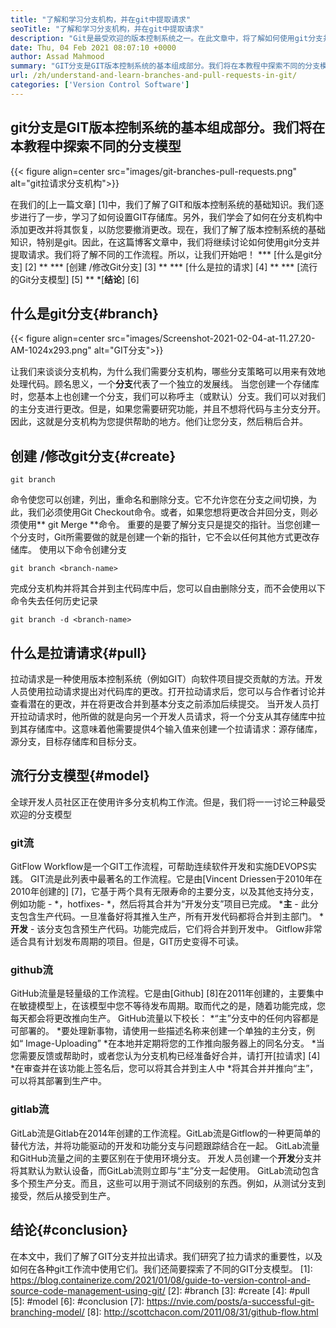 ```yaml
---
title: "了解和学习分支机构，并在git中提取请求" 
seoTitle: "了解和学习分支机构，并在git中提取请求" 
description: "Git是最受欢迎的版本控制系统之一。在此文章中，将了解如何使用git分支并拉出请求。" 
date: Thu, 04 Feb 2021 08:07:10 +0000
author: Assad Mahmood
summary: "GIT分支是GIT版本控制系统的基本组成部分。我们将在本教程中探索不同的分支模型" 
url: /zh/understand-and-learn-branches-and-pull-requests-in-git/
categories: ['Version Control Software']
---
```


## git分支是GIT版本控制系统的基本组成部分。我们将在本教程中探索不同的分支模型

{{< figure align=center src="images/git-branches-pull-requests.png" alt="git拉请求分支机构">}}

在我们的[上一篇文章] [1]中，我们了解了GIT和版本控制系统的基础知识。我们逐步进行了一步，学习了如何设置GIT存储库。另外，我们学会了如何在分支机构中添加更改并将其恢复，以防您要撤消更改。现在，我们了解了版本控制系统的基础知识，特别是git。因此，在这篇博客文章中，我们将继续讨论如何使用git分支并提取请求。我们将了解不同的工作流程。所以，让我们开始吧！
  *** [什么是git分支] [2] **
  *** [创建 /修改Git分支] [3] **
  *** [什么是拉的请求] [4] **
  *** [流行的Git分支模型] [5] **
  *[**结论**] [6]

## 什么是git分支{#branch}

{{< figure align=center src="images/Screenshot-2021-02-04-at-11.27.20-AM-1024x293.png" alt="GIT分支">}}

让我们来谈谈分支机构，为什么我们需要分支机构，哪些分支策略可以用来有效地处理代码。顾名思义，一个**分支**代表了一个独立的发展线。
当您创建一个存储库时，您基本上也创建一个分支，我们可以称呼主（或默认）分支。我们可以对我们的主分支进行更改。但是，如果您需要研究功能，并且不想将代码与主分支分开。因此，这就是分支机构为您提供帮助的地方。他们让您分支，然后稍后合并。

## 创建 /修改git分支{#create}
```
git branch
```
命令使您可以创建，列出，重命名和删除分支。它不允许您在分支之间切换，为此，我们必须使用Git Checkout命令。或者，如果您想将更改合并回分支，则必须使用** git Merge **命令。
重要的是要了解分支只是提交的指针。当您创建一个分支时，Git所需要做的就是创建一个新的指针，它不会以任何其他方式更改存储库。
使用以下命令创建分支
```
git branch <branch-name>
```
完成分支机构并将其合并到主代码库中后，您可以自由删除分支，而不会使用以下命令失去任何历史记录
```
git branch -d <branch-name>
```

## 什么是拉请请求{#pull}
拉动请求是一种使用版本控制系统（例如GIT）向软件项目提交贡献的方法。开发人员使用拉动请求提出对代码库的更改。打开拉动请求后，您可以与合作者讨论并查看潜在的更改，并在将更改合并到基本分支之前添加后续提交。
当开发人员打开拉动请求时，他所做的就是向另一个开发人员请求，将一个分支从其存储库中拉到其存储库中。这意味着他需要提供4个输入值来创建一个拉请请求：源存储库，源分支，目标存储库和目标分支。

## 流行分支模型{#model}
全球开发人员社区正在使用许多分支机构工作流。但是，我们将一一讨论三种最受欢迎​​的分支模型

### git流
GitFlow Workflow是一个GIT工作流程，可帮助连续软件开发和实施DEVOPS实践。 GIT流是此列表中最著名的工作流程。它是由[Vincent Driessen于2010年在2010年创建的] [7]，它基于两个具有无限寿命的主要分支，以及其他支持分支，例如功能 -  \*，hotfixes- \*，然后将其合并为“开发分支”项目已完成。
  ***主**  - 此分支包含生产代码。一旦准备好将其推入生产，所有开发代码都将合并到主部门。
  ***开发**  - 该分支包含预生产代码。功能完成后，它们将合并到开发中。
Gitflow非常适合具有计划发布周期的项目。但是，GIT历史变得不可读。

### github流
GitHub流量是轻量级的工作流程。它是由[Github] [8]在2011年创建的，主要集中在敏捷模型上，在该模型中您不等待发布周期。取而代之的是，随着功能完成，您每天都会将更改推向生产。
GitHub流量以下校长：
  *“主”分支中的任何内容都是可部署的。
  *要处理新事物，请使用一些描述名称来创建一个单独的主分支，例如“ Image-Uploading”
  *在本地并定期将您的工作推向服务器上的同名分支。
  *当您需要反馈或帮助时，或者您认为分支机构已经准备好合并，请打开[拉请求] [4]
  *在审查并在该功能上签名后，您可以将其合并到主人中
  *将其合并并推向“主”，可以将其部署到生产中。

### gitlab流
GitLab流是Gitlab在2014年创建的工作流程。GitLab流是Gitflow的一种更简单的替代方法，并将功能驱动的开发和功能分支与问题跟踪结合在一起。 GitLab流量和GitHub流量之间的主要区别在于使用环境分支。
开发人员创建一个**开发**分支并将其默认为默认设备，而GitLab流则立即与“主”分支一起使用。 GitLab流动包含多个预生产分支。而且，这些可以用于测试不同级别的东西。例如，从测试分支到接受，然后从接受到生产。

## 结论{#conclusion}
在本文中，我们了解了GIT分支并拉出请求。我们研究了拉力请求的重要性，以及如何在各种git工作流中使用它们。我们还简要探索了不同的GIT分支模型。
[1]: https://blog.containerize.com/2021/01/08/guide-to-version-control-and-source-code-management-using-git/
[2]: #branch
[3]: #create
[4]: #pull
[5]: #model
[6]: #conclusion
[7]: https://nvie.com/posts/a-successful-git-branching-model/
[8]: http://scottchacon.com/2011/08/31/github-flow.html
